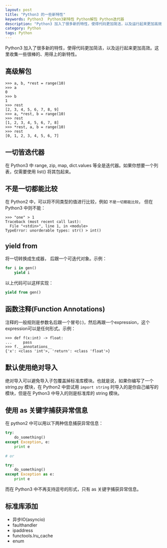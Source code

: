 ```yaml
---
layout: post
title: "Python3 的一些新特性"
keywords: Python3  Python3新特性 Python解包 Python迭代器
description: "Python3 加入了很多新的特性，使得代码更加简洁，以及运行起来更加高效"
category: Python
tags: Python
---
```


Python3 加入了很多新的特性，使得代码更加简洁，以及运行起来更加高效。这里收集一些很棒的、用得上的新特性。

## 高级解包

```
>>> a, b, *rest = range(10)
>>> a
0
>>> b
1
>>> rest
[2, 3, 4, 5, 6, 7, 8, 9]
>>> a, *rest, b = range(10)
>>> rest
[1, 2, 3, 4, 5, 6, 7, 8]
>>> *rest, a, b = range(10)
>>> rest
[0, 1, 2, 3, 4, 5, 6, 7]
```

## 一切皆迭代器

在 Python3 中 range, zip, map, dict.values 等全是迭代器。如果你想要一个列表，仅需要使用 list() 将其包起来。

## 不是一切都能比较

在 Python2 中，可以将不同类型的值进行比较，例如 `不是一切都能比较`， 但在 Python3 中则不能：

```
>>> "one" > 1
Traceback (most recent call last):
  File "<stdin>", line 1, in <module>
TypeError: unorderable types: str() > int()
```

## yield from

将一切转换成生成器， 后跟一个可迭代对象。示例：

```python
for i in gen()
    yield i
```

以上代码可以这样实现：

```python
yield from gen()
```

## 函数注释(Function Annotations)

注释的一般规则是参数名后跟一个冒号(:)，然后再跟一个expression，这个expression可以是任何形式。示例：

```
>>> def f(x:int) -> float:
...     pass
>>> f.__annotations__
{'x': <class 'int'>, 'return': <class 'float'>}
```

## 默认使用绝对导入

绝对导入可以避免导入子包覆盖掉标准库模块。也就是说，如果你编写了一个 string.py 模块，在 Python2 中尝试用 `import string` 时导入的是你自己编写的模块，但是在 Python3 中导入的则是标准库的 string 模块。

## 使用 as 关键字捕获异常信息

在 python2 中可以用以下两种信息捕获异常信息：

```python
try:
    do_something()
except Exception, e:
    print e
    
# or

try:
    do_something()
except Exception as e:
    print e
```

而在 Python3 中不再支持逗号的形式，只有 as 关键字捕获异常信息。

## 标准库添加

- 异步IO(asyncio)
- faulthandler
- ipaddress
- functools.lru_cache
- enum
